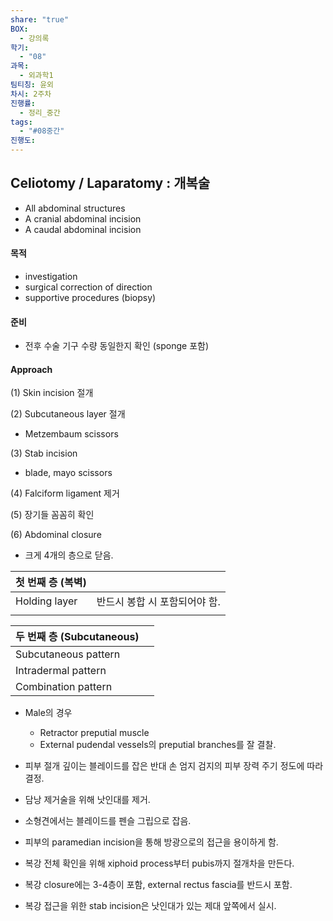 ```yaml
---
share: "true"
BOX:
  - 강의록
학기:
  - "08"
과목:
  - 외과학1
팀티칭: 윤외
차시: 2주차
진행률:
  - 정리_중간
tags:
  - "#08중간"
진행도: 
---
```


## Celiotomy / Laparatomy : 개복술

- All abdominal structures
- A cranial abdominal incision
- A caudal abdominal incision

#### 목적

- investigation
- surgical correction of direction
- supportive procedures (biopsy)

#### 준비

- 전후 수술 기구 수량 동일한지 확인 (sponge 포함)

#### Approach

(1) Skin incision 절개

(2) Subcutaneous layer 절개

- Metzembaum scissors

(3) Stab incision

- blade, mayo scissors

(4) Falciform ligament 제거

(5) 장기들 꼼꼼히 확인

(6) Abdominal closure

- 크게 4개의 층으로 닫음.

| 첫 번째 층 (복벽)   |                   |
| ------------- | ----------------- |
| Holding layer | 반드시 봉합 시 포함되어야 함. |
|               |                   |

| 두 번째 층 (Subcutaneous) |     |
| --------------------- | --- |
| Subcutaneous pattern  |     |
| Intradermal pattern   |     |
| Combination pattern   |     |

- Male의 경우
	- Retractor preputial muscle
	- External pudendal vessels의 preputial branches를 잘 결찰.


- 피부 절개 깊이는 블레이드를 잡은 반대 손 엄지 검지의 피부 장력 주기 정도에 따라 결정.
- 담낭 제거술을 위해 낫인대를 제거.
- 소형견에서는 블레이드를 펜슬 그립으로 잡음.
- 피부의 paramedian incision을 통해 방광으로의 접근을 용이하게 함.
- 복강 전체 확인을 위해 xiphoid process부터 pubis까지 절개차을 만든다.
- 복강 closure에는 3-4층이 포함, external rectus fascia를 반드시 포함.
- 복강 접근을 위한 stab incision은 낫인대가 있는 제대 앞쪽에서 실시.